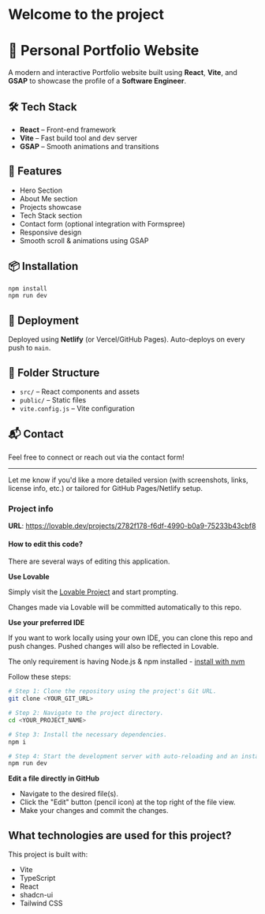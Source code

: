 # Welcome to the project

##
# 🚀 Personal Portfolio Website

A modern and interactive Portfolio website built using **React**, **Vite**, and **GSAP** to showcase the profile of a **Software Engineer**.

## 🛠 Tech Stack

* **React** – Front-end framework
* **Vite** – Fast build tool and dev server
* **GSAP** – Smooth animations and transitions

## 🎯 Features
* Hero Section
* About Me section
* Projects showcase
* Tech Stack section
* Contact form (optional integration with Formspree)
* Responsive design
* Smooth scroll & animations using GSAP

## 📦 Installation

```bash
npm install
npm run dev
```

## 🚀 Deployment

Deployed using **Netlify** (or Vercel/GitHub Pages).
Auto-deploys on every push to `main`.

## 📁 Folder Structure

* `src/` – React components and assets
* `public/` – Static files
* `vite.config.js` – Vite configuration

## 📬 Contact

Feel free to connect or reach out via the contact form!

---

Let me know if you'd like a more detailed version (with screenshots, links, license info, etc.) or tailored for GitHub Pages/Netlify setup.



### Project info

**URL**: https://lovable.dev/projects/2782f178-f6df-4990-b0a9-75233b43cbf8

#### How to edit this code?

There are several ways of editing this application.

**Use Lovable**

Simply visit the [Lovable Project](https://lovable.dev/projects/2782f178-f6df-4990-b0a9-75233b43cbf8) and start prompting.

Changes made via Lovable will be committed automatically to this repo.

**Use your preferred IDE**

If you want to work locally using your own IDE, you can clone this repo and push changes. Pushed changes will also be reflected in Lovable.

The only requirement is having Node.js & npm installed - [install with nvm](https://github.com/nvm-sh/nvm#installing-and-updating)

Follow these steps:

```sh
# Step 1: Clone the repository using the project's Git URL.
git clone <YOUR_GIT_URL>

# Step 2: Navigate to the project directory.
cd <YOUR_PROJECT_NAME>

# Step 3: Install the necessary dependencies.
npm i

# Step 4: Start the development server with auto-reloading and an instant preview.
npm run dev
```

**Edit a file directly in GitHub**

- Navigate to the desired file(s).
- Click the "Edit" button (pencil icon) at the top right of the file view.
- Make your changes and commit the changes.

## What technologies are used for this project?

This project is built with:

- Vite
- TypeScript
- React
- shadcn-ui
- Tailwind CSS

